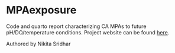 # MPAexposure

Code and quarto report characterizing CA MPAs to future pH/DO/temperature conditions.
Project website can be found [here](https://nikita-sridhar.github.io/MPAexposure/).  

Authored by Nikita Sridhar

